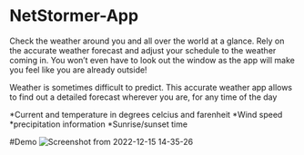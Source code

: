 # NetStormer-App

Check the weather around you and all over the world at a glance. Rely on the accurate weather forecast and adjust your schedule to the weather coming in. You won’t even have to look out the window as the app will make you feel like you are already outside!

Weather is sometimes difficult to predict. This accurate weather app allows to find out a detailed forecast wherever you are, for any time of the day 

*Current and temperature in degrees celcius and farenheit
*Wind speed 
*precipitation information
*Sunrise/sunset time

#Demo
![Screenshot from 2022-12-15 14-35-26](https://user-images.githubusercontent.com/105637783/207849665-ce368c1c-1d02-45a8-ab93-f5785ed78771.png)
